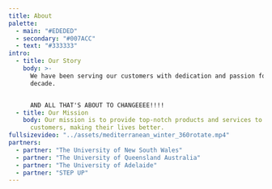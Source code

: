 ```yaml
---
title: About
palette:
  - main: "#EDEDED"
  - secondary: "#007ACC"
  - text: "#333333"
intro:
  - title: Our Story
    body: >-
      We have been serving our customers with dedication and passion for over a
      decade.


      AND ALL THAT'S ABOUT TO CHANGEEEE!!!!
  - title: Our Mission
    body: Our mission is to provide top-notch products and services to our
      customers, making their lives better.
fullsizevideo: "../assets/mediterranean_winter_360rotate.mp4"
partners:
  - partner: "The University of New South Wales"
  - partner: "The University of Queensland Australia"
  - partner: "The University of Adelaide"
  - partner: "STEP UP"
---
```

